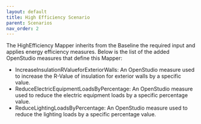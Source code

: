 ```yaml
---
layout: default
title: High Efficiency Scenario
parent: Scenarios
nav_order: 2
---
```


The HighEfficiency Mapper inherits from the Baseline the required input and applies energy efficiency measures. Below is the list of the added OpenStudio measures that define this Mapper: 


- IncreaseInsulationRValueforExteriorWalls: An OpenStudio measure used to increase the R-Value of insulation for exterior walls by a specific value.
- ReduceElectricEquipmentLoadsByPercentage: An OpenStudio measure used to reduce the electric equipment loads by a specific percentage value.
- ReduceLightingLoadsByPercentage: An OpenStudio measure used to reduce the lighting loads by a specific percentage value.